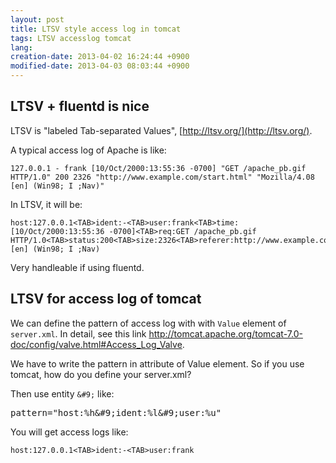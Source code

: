 ```yaml
---
layout: post
title: LTSV style access log in tomcat
tags: LTSV accesslog tomcat
lang: 
creation-date: 2013-04-02 16:24:44 +0900
modified-date: 2013-04-03 08:03:44 +0900
---
```

## LTSV + fluentd is nice

LTSV is "labeled Tab-separated Values", [http://ltsv.org/](http://ltsv.org/).

A typical access log of Apache is like:

    127.0.0.1 - frank [10/Oct/2000:13:55:36 -0700] "GET /apache_pb.gif HTTP/1.0" 200 2326 "http://www.example.com/start.html" "Mozilla/4.08 [en] (Win98; I ;Nav)"

In LTSV, it will be:

    host:127.0.0.1<TAB>ident:-<TAB>user:frank<TAB>time:[10/Oct/2000:13:55:36 -0700]<TAB>req:GET /apache_pb.gif HTTP/1.0<TAB>status:200<TAB>size:2326<TAB>referer:http://www.example.com/start.html<TAB>ua:Mozilla/4.08 [en] (Win98; I ;Nav)

Very handleable if using fluentd.

## LTSV for access log of tomcat

We can define the pattern of access log with with `Value` element of `server.xml`.
In detail, see this link <http://tomcat.apache.org/tomcat-7.0-doc/config/valve.html#Access_Log_Valve>.

We have to write the pattern in attribute of Value element.
So if you use tomcat, how do you define your server.xml?

Then use entity `&#9;` like:

<pre class="brush: xml">
pattern="host:%h&amp;#9;ident:%l&amp;#9;user:%u"
</pre>

You will get access logs like:

    host:127.0.0.1<TAB>ident:-<TAB>user:frank
